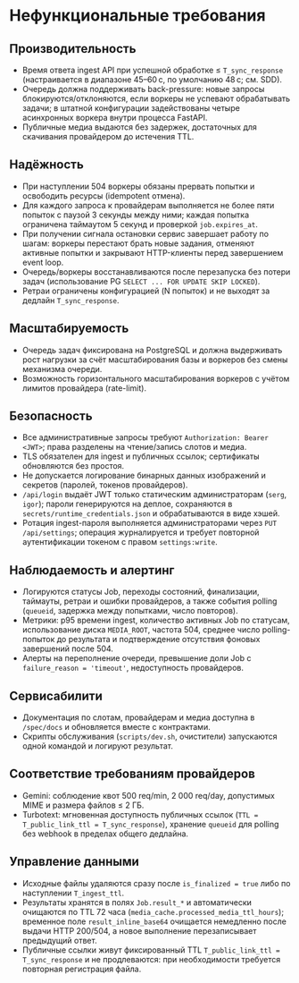 # Нефункциональные требования

## Производительность
- Время ответа ingest API при успешной обработке ≤ `T_sync_response` (настраивается в диапазоне 45–60 с, по умолчанию 48 с; см. SDD).
- Очередь должна поддерживать back-pressure: новые запросы блокируются/отклоняются, если воркеры не успевают обрабатывать задачи; в штатной конфигурации задействованы четыре асинхронных воркера внутри процесса FastAPI.
- Публичные медиа выдаются без задержек, достаточных для скачивания провайдером до истечения TTL.

## Надёжность
- При наступлении 504 воркеры обязаны прервать попытки и освободить ресурсы (idempotent отмена).
- Для каждого запроса к провайдерам выполняется не более пяти попыток с паузой 3 секунды между ними; каждая попытка ограничена таймаутом 5 секунд и проверкой `job.expires_at`.
- При получении сигнала остановки сервис завершает работу по шагам: воркеры перестают брать новые задания, отменяют активные попытки и закрывают HTTP-клиенты перед завершением event loop.
- Очередь/воркеры восстанавливаются после перезапуска без потери задач (использование PG `SELECT ... FOR UPDATE SKIP LOCKED`).
- Ретраи ограничены конфигурацией (N попыток) и не выходят за дедлайн `T_sync_response`.

## Масштабируемость
- Очередь задач фиксирована на PostgreSQL и должна выдерживать рост нагрузки за счёт масштабирования базы и воркеров без смены
  механизма очереди.
- Возможность горизонтального масштабирования воркеров с учётом лимитов провайдера (rate-limit).

## Безопасность
- Все административные запросы требуют `Authorization: Bearer <JWT>`; права разделены на чтение/запись слотов и медиа.
- TLS обязателен для ingest и публичных ссылок; сертификаты обновляются без простоя.
- Не допускается логирование бинарных данных изображений и секретов (паролей, токенов провайдеров).
- `/api/login` выдаёт JWT только статическим администраторам (`serg`, `igor`); пароли генерируются на деплое, сохраняются в `secrets/runtime_credentials.json` и обрабатываются в виде хэшей.
- Ротация ingest-пароля выполняется администраторами через `PUT /api/settings`; операция журналируется и требует повторной аутентификации токеном с правом `settings:write`.

## Наблюдаемость и алертинг
- Логируются статусы Job, переходы состояний, финализации, таймауты, ретраи и ошибки провайдеров, а также события polling (`queueid`, задержка между попытками, число повторов).
- Метрики: p95 времени ingest, количество активных Job по статусам, использование диска `MEDIA_ROOT`, частота 504, среднее число polling-попыток до результата и подтверждение отсутствия фоновых завершений после 504.
- Алерты на переполнение очереди, превышение доли Job с `failure_reason = 'timeout'`, недоступность провайдеров.

## Сервисабилити
- Документация по слотам, провайдерам и медиа доступна в `/spec/docs` и обновляется вместе с контрактами.
- Скрипты обслуживания (`scripts/dev.sh`, очистители) запускаются одной командой и логируют результат.

## Соответствие требованиям провайдеров
- Gemini: соблюдение квот 500 req/min, 2 000 req/day, допустимых MIME и размера файлов ≤ 2 ГБ.
- Turbotext: мгновенная доступность публичных ссылок (`TTL = T_public_link_ttl = T_sync_response`), хранение `queueid` для polling без webhook в пределах общего дедлайна.

## Управление данными
- Исходные файлы удаляются сразу после `is_finalized = true` либо по наступлении `T_ingest_ttl`.
- Результаты хранятся в полях `Job.result_*` и автоматически очищаются по TTL 72 часа (`media_cache.processed_media_ttl_hours`); временное поле `result_inline_base64` очищается немедленно после выдачи HTTP 200/504, а новое выполнение перезаписывает предыдущий ответ.
- Публичные ссылки живут фиксированный TTL `T_public_link_ttl = T_sync_response` и не продлеваются: при необходимости требуется повторная регистрация файла.
